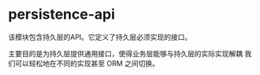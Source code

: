 # persistence-api

该模块包含持久层的API。它定义了持久层必须实现的接口。

主要目的是为持久层提供通用接口，使得业务层能够与持久层的实际实现解耦
我们可以轻松地在不同的实现甚至 ORM 之间切换。

